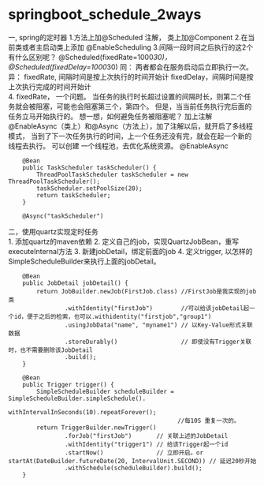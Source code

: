 # springboot_schedule_2ways

一, spring的定时器
    1.方法上加@Scheduled 注解， 类上加@Component
    2.在当前类或者主启动类上添加 @EnableScheduling
    3.间隔一段时间之后执行的这2个有什么区别呢？
	 @Scheduled(fixedRate=1000*30)，  @Scheduled(fixedDelay=1000*30)
	 同： 两者都会在服务启动后立即执行一次。
         异： fixedRate, 间隔时间是按上次执行的时间开始计
             fixedDelay，间隔时间是按上次执行完成的时间开始计		
    4. fixedRate， 一个问题。
		当任务的执行时长超过设置的间隔时长，则第二个任务就会被阻塞，可能也会阻塞第三个，第四个。
        但是，当当前任务执行完后面的任务立马开始执行的。
    	想一想，如何避免任务被阻塞呢？
		  加上注解@EnableAsync（类上）和@Async（方法上），加了注解以后，就开启了多线程模式，
		    当到了下一次任务执行的时间，上一个任务还没有完，就会在起一个新的线程去执行。 可以创建
			一个线程池，去优化系统资源。
		@EnableAsync
		
		@Bean
        public TaskScheduler taskScheduler() {
            ThreadPoolTaskScheduler taskScheduler = new ThreadPoolTaskScheduler();
            taskScheduler.setPoolSize(20);
            return taskScheduler;
        }
	    
        @Async("taskScheduler")		
			
二，使用quartz实现定时任务 		
    1. 添加quartz的maven依赖
    2. 定义自己的job，实现QuartzJobBean，重写executeInternal方法
    3. 新建jobDetail，绑定前面的job
    4. 定义trigger, 以怎样的SimpleScheduleBuilder来执行上面的jobDetail。
      
        @Bean
        public JobDetail jobDetail() {
        	return JobBuilder.newJob(FirstJob.class) //FirstJob是我实现的job类
        			.withIdentity("firstJob")        //可以给该jobDetail起一个id，便于之后的检索，也可以.withidentity("firstjob","group1")
        			.usingJobData("name", "myname1") // 以Key-Value形式关联数据
        			.storeDurably()                  // 即使没有Trigger关联时，也不需要删除该JobDetail
        			.build();
        }
        
        @Bean
        public Trigger trigger() {
        	SimpleScheduleBuilder scheduleBuilder = SimpleScheduleBuilder.simpleSchedule().
        			                                withIntervalInSeconds(10).repeatForever();
        	                                        //每10S 重复一次的。     
        	return TriggerBuilder.newTrigger()
        			.forJob("firstJob")       // 关联上述的JobDetail
        			.withIdentity("trigger1") // 给该Trigger起一个id
        			.startNow()               // 立即开启。or startAt(DateBuilder.futureDate(20, IntervalUnit.SECOND)) // 延迟20秒开始 
        			.withSchedule(scheduleBuilder).build();
        }         	
        		  
